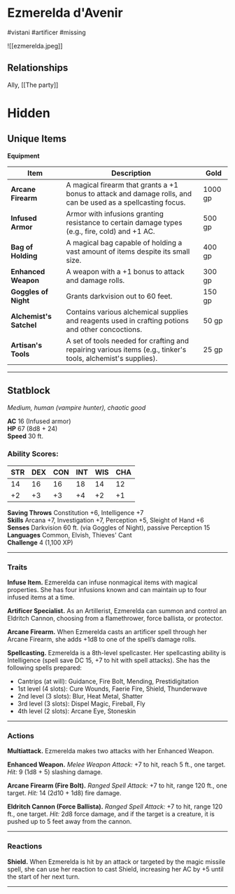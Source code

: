 # Ezmerelda d'Avenir
#vistani #artificer #missing 

![[ezmerelda.jpeg]]
## Relationships
Ally, [[The party]]

# Hidden

## Unique Items
**Equipment**

| Item                | Description                                                                                                     | Gold  |
|---------------------|-----------------------------------------------------------------------------------------------------------------|-------|
| **Arcane Firearm**  | A magical firearm that grants a +1 bonus to attack and damage rolls, and can be used as a spellcasting focus.    | 1000 gp|
| **Infused Armor**   | Armor with infusions granting resistance to certain damage types (e.g., fire, cold) and +1 AC.                   | 500 gp |
| **Bag of Holding**  | A magical bag capable of holding a vast amount of items despite its small size.                                  | 400 gp |
| **Enhanced Weapon** | A weapon with a +1 bonus to attack and damage rolls.                                                            | 300 gp |
| **Goggles of Night**| Grants darkvision out to 60 feet.                                                                               | 150 gp |
| **Alchemist's Satchel** | Contains various alchemical supplies and reagents used in crafting potions and other concoctions.           | 50 gp  |
| **Artisan's Tools** | A set of tools needed for crafting and repairing various items (e.g., tinker's tools, alchemist's supplies).    | 25 gp  |

---

## Statblock
_Medium, human (vampire hunter), chaotic good_

**AC** 16 (Infused armor)  
**HP** 67 (8d8 + 24)  
**Speed** 30 ft.

### Ability Scores:

|STR|DEX|CON|INT|WIS|CHA|
|---|---|---|---|---|---|
|14|16|16|18|14|12|
|+2|+3|+3|+4|+2|+1|

**Saving Throws** Constitution +6, Intelligence +7  
**Skills** Arcana +7, Investigation +7, Perception +5, Sleight of Hand +6  
**Senses** Darkvision 60 ft. (via Goggles of Night), passive Perception 15  
**Languages** Common, Elvish, Thieves' Cant  
**Challenge** 4 (1,100 XP)

---

### Traits

**Infuse Item.** Ezmerelda can infuse nonmagical items with magical properties. She has four infusions known and can maintain up to four infused items at a time.

**Artificer Specialist.** As an Artillerist, Ezmerelda can summon and control an Eldritch Cannon, choosing from a flamethrower, force ballista, or protector.

**Arcane Firearm.** When Ezmerelda casts an artificer spell through her Arcane Firearm, she adds +1d8 to one of the spell’s damage rolls.

**Spellcasting.** Ezmerelda is a 8th-level spellcaster. Her spellcasting ability is Intelligence (spell save DC 15, +7 to hit with spell attacks). She has the following spells prepared:

- Cantrips (at will): Guidance, Fire Bolt, Mending, Prestidigitation
- 1st level (4 slots): Cure Wounds, Faerie Fire, Shield, Thunderwave
- 2nd level (3 slots): Blur, Heat Metal, Shatter
- 3rd level (3 slots): Dispel Magic, Fireball, Fly
- 4th level (2 slots): Arcane Eye, Stoneskin

---

### Actions

**Multiattack.** Ezmerelda makes two attacks with her Enhanced Weapon.

**Enhanced Weapon.** *Melee Weapon Attack:* +7 to hit, reach 5 ft., one target. *Hit:* 9 (1d8 + 5) slashing damage.

**Arcane Firearm (Fire Bolt).** *Ranged Spell Attack:* +7 to hit, range 120 ft., one target. *Hit:* 14 (2d10 + 1d8) fire damage.

**Eldritch Cannon (Force Ballista).** *Ranged Spell Attack:* +7 to hit, range 120 ft., one target. *Hit:* 2d8 force damage, and if the target is a creature, it is pushed up to 5 feet away from the cannon.

---

### Reactions

**Shield.** When Ezmerelda is hit by an attack or targeted by the magic missile spell, she can use her reaction to cast Shield, increasing her AC by +5 until the start of her next turn.

---